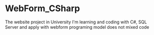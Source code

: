 # WebForm_CSharp
The website project in University
I'm learning and coding with C#, SQL Server and apply with webform programing model does not mixed code
